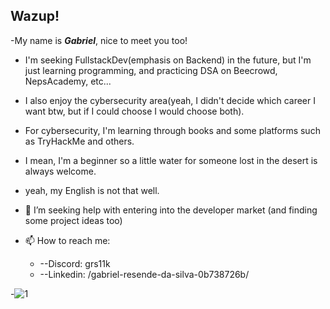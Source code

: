 ## Wazup!
-My name is _**Gabriel**_, nice to meet you too!

- I'm seeking FullstackDev(emphasis on Backend) in the future, but I'm just learning programming, and practicing DSA on Beecrowd, NepsAcademy, etc...

- I also enjoy the cybersecurity area(yeah, I didn't decide which career I want btw, but if I could choose I would choose both).

- For cybersecurity, I'm learning through books and some platforms such as TryHackMe and others.

- I mean, I'm a beginner so a little water for someone lost in the desert is always welcome.

- yeah, my English is not that well.

- 🤔 I’m seeking help with entering into the developer market (and finding some project ideas too)

- 📫 How to reach me:
  - --Discord: grs11k
  - --Linkedin: /gabriel-resende-da-silva-0b738726b/
    
-![1](https://media1.tenor.com/m/UPVOb9kg6SQAAAAd/anime-bleach.gif)

